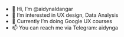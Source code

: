 - 👋 Hi, I’m @aidynaldangar
- 👀 I’m interested in UX design, Data Analysis 
- 🌱 Currently I’m doing Google UX courses
- 📫 You can reach me via Telegram: aidynga

<!---
aidynaldangar/aidynaldangar is a ✨ special ✨ repository because its `README.md` (this file) appears on your GitHub profile.
You can click the Preview link to take a look at your changes.
--->

